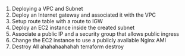 1. Deploying a VPC and Subnet
2. Deploy an Internet gateway and associated it with the VPC
3. Setup route table with a route to IGW
4. Deploy an EC2 instance inside the created subnet
5. Associate a public IP and a security group that allows public ingress
6. Change the EC2 instance to use a publicly available Nginx AMI
7. Destroy All ahahahaahahah terraform destroy